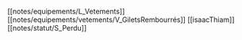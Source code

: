 [[notes/equipements/L_Vetements]] [[notes/equipements/vetements/V_GiletsRembourrés]] [[isaacThiam]][[notes/statut/S_Perdu]]